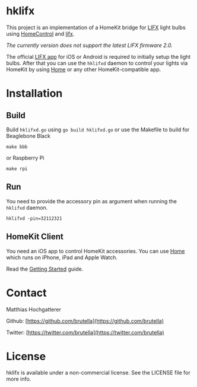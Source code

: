 # hklifx

This project is an implementation of a HomeKit bridge for [LIFX](http://www.lifx.com) light bulbs using [HomeControl](https://github.com/brutella/hc) and [lifx](https://github.com/wolfeidau/lifx).

*The currently version does not support the latest LIFX firmware 2.0.*

The official [LIFX app](http://www.lifx.com/pages/go) for iOS or Android is required to initially setup the light bulbs. After that you can use the `hklifxd` daemon to control your lights via HomeKit by using [Home][home] or any other HomeKit-compatible app.

# Installation

## Build

Build `hklifxd.go` using `go build hklifxd.go` or use the Makefile to build for Beaglebone Black
    
    make bbb
    
or Raspberry Pi

    make rpi

## Run

You need to provide the accessory pin as argument when running the `hklifxd` daemon.

    hklifxd -pin=32112321

## HomeKit Client

You need an iOS app to control HomeKit accessories. 
You can use [Home][home] which runs on iPhone, iPad and Apple Watch.

Read the [Getting Started][home-getting-started] guide.

[home]: http://selfcoded.com/home/
[home-getting-started]: http://selfcoded.com/home/getting-started/

# Contact

Matthias Hochgatterer

Github: [https://github.com/brutella](https://github.com/brutella)

Twitter: [https://twitter.com/brutella](https://twitter.com/brutella)

# License

hklifx is available under a non-commercial license. See the LICENSE file for more info.